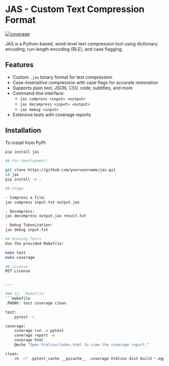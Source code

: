 # JAS - Custom Text Compression Format

[![coverage](https://img.shields.io/badge/coverage-100%25-brightgreen)](htmlcov/index.html)

JAS is a Python-based, word-level text compression tool using dictionary encoding, run-length encoding (RLE), and case flagging.

## Features

- Custom `.jas` binary format for text compression
- Case-insensitive compression with case flags for accurate restoration
- Supports plain text, JSON, CSV, code, subtitles, and more
- Command-line interface:
  - `jas compress <input> <output>`
  - `jas decompress <input> <output>`
  - `jas debug <input>`
- Extensive tests with coverage reports

## Installation

To install from PyPI:
```bash
pip install jas

## For development:

git clone https://github.com/yourusername/jas.git
cd jas
pip install -e .

## Usage

- Compress a file:
jas compress input.txt output.jas

- Decompress:
jas decompress output.jas result.txt

- Debug Tokenization:
jas debug input.txt

## Running Tests
Use the provided Makefile:

make test
make coverage

## License
MIT License


---

### 12. `Makefile`
```makefile
.PHONY: test coverage clean

test:
	pytest -v

coverage:
	coverage run -m pytest
	coverage report -m
	coverage html
	@echo "Open htmlcov/index.html to view the coverage report."

clean:
	rm -rf .pytest_cache __pycache__ .coverage htmlcov dist build *.egg-info

